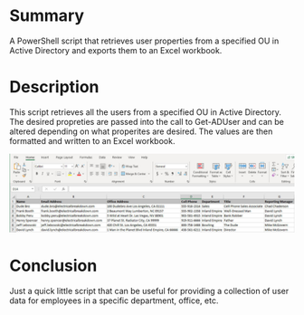 # Summary
A PowerShell script that retrieves user properties from a specified OU in Active Directory and exports them to an Excel workbook. 

# Description
This script retrieves all the users from a specified OU in Active Directory. The desired propreties are passed into the call to Get-ADUser and can be altered depending on what properites are desired. The values are then formatted and written to an Excel workbook.

<img src="/ExportADUserInfoScreenshot.jpg" alt="A screenshot of a sample Excel workbook generated by the script">

# Conclusion
Just a quick little script that can be useful for providing a collection of user data for employees in a specific department, office, etc. 